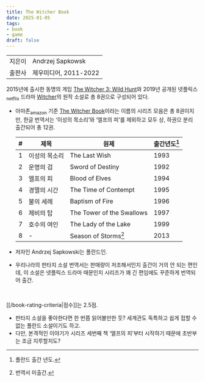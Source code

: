 ```yaml
---
title: The Witcher Book
date: 2025-01-05
tags:
- book
- game
draft: false
---
```


| | |
| --- | --- |
| 지은이 | Andrzej Sapkowsk |
| 출판사 | 제우미디어, 2011-2022 |

2015년에 출시한 동명의 게임 [The Witcher 3: Wild Hunt](https://store.steampowered.com/app/292030/The_Witcher_3_Wild_Hunt/)와 2019년 공개된 넷플릭스<sub>netflix</sub> 드라마 [Witcher](https://www.netflix.com/kr/title/80189685)의 원작 소설로 총 8권으로 구성되어 있다.
- 아마존<sub>amazon</sub> 기준 [The Witcher Book](https://www.amazon.com/dp/B07FK8KY54?binding=kindle_edition&searchxofy=true)이라는 이름의 시리즈 모음은 총 8권이지만, 한글 번역서는 ‘이성의 목소리’와 ‘엘프의 피’를 제외하고 모두 상, 하권으 분리 출간되어 총 12권.

	| # | 제목 | 원제 | 출간년도[^1] |
	| --- | --- | --- | --- |
	| 1 | 이성의 목소리 | The Last Wish | 1993 |
	| 2 |  운명의 검 | Sword of Destiny| 1992 |
	| 3 | 엘프의 피 | Blood of Elves | 1994 |
	| 4 | 경멸의 시간 | The Time of Contempt | 1995 |
	| 5 | 불의 세례 | Baptism of Fire | 1996 |
	| 6 | 제비의 탑 | The Tower of the Swallows | 1997 |
	| 7 | 호수의 여인 | The Lady of the Lake | 1999 |
	| 8 | - | Season of Storms[^2] | 2013 |

- 저자인 Andrzej Sapkowski는 폴란드인.
- 우리나라의 판타지 소설 번역서는 판매량이 저조해서인지 출간이 거의 안 되는 편인데, 이 소설은 넷플릭스 드라마 때문인지 시리즈가 꽤 긴 편임에도 꾸준하게 번역되어 출간.

[^1]: 폴란드 출간 년도.
[^2]: 번역서 미출간.

<BR />

[[/book-rating-criteria|점수]]는 2.5점.
- 판타지 소설을 좋아한다면 한 번쯤 읽어볼만한 듯? 세계관도 독특하고 쉽게 접할 수 없는 폴란드 소설이기도 하고.
- 다만, 본격적인 이야기가 시리즈 세번째 책 ‘엘프의 피’부터 시작하기 때문에 초반부는 조금 지루할지도?
